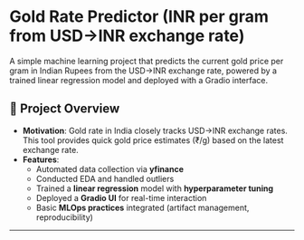 # Gold Rate Predictor (INR per gram from USD→INR exchange rate)

A simple machine learning project that predicts the current gold price per gram in Indian Rupees from the USD→INR exchange rate, powered by a trained linear regression model and deployed with a Gradio interface.

## 🚀 Project Overview

- **Motivation**: Gold rate in India closely tracks USD→INR exchange rates. This tool provides quick gold price estimates (₹/g) based on the latest exchange rate.
- **Features**:
  - Automated data collection via **yfinance**
  - Conducted EDA and handled outliers
  - Trained a **linear regression** model with **hyperparameter tuning**
  - Deployed a **Gradio UI** for real-time interaction
  - Basic **MLOps practices** integrated (artifact management, reproducibility)

---



